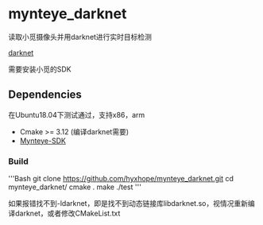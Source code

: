 # mynteye_darknet

读取小觅摄像头并用darknet进行实时目标检测

[darknet](https://github.com/AlexeyAB/darknet)

需要安装小觅的SDK

## Dependencies

在Ubuntu18.04下测试通过，支持x86，arm
- Cmake >= 3.12 (编译darknet需要)
- [Mynteye-SDK](https://github.com/slightech/MYNT-EYE-D-SDK)

### Build
'''Bash
git clone https://github.com/hyxhope/mynteye_darknet.git
cd mynteye_darknet/
cmake .
make
./test
'''

如果报错找不到-ldarknet，即是找不到动态链接库libdarknet.so，视情况重新编译darknet，或者修改CMakeList.txt

